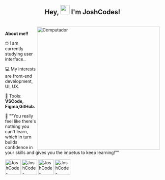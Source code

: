 <div align = "center">

##  Hey, <img src = "https://raw.githubusercontent.com/iampavangandhi/iampavangandhi/master/gifs/Hi.gif" width = "30px"> I'm JoshCodes! </h2>

<br />
</div>

<img src="https://camo.githubusercontent.com/7b74c6396b4fe40895b2d3da58b95e97abbd2e15c5ef58be30e954fc1b059da8/68747470733a2f2f692e696d6775722e636f6d2f384d75705a48592e676966" min-width="400px" max-width="400px" width="400px" align="right" alt="Computador">

**About me!!**
<p align="left"> 
  🤓 I am currently studying user interface.</strong>.
</p>

<p align="left"> 
 💻 My interests are front-end development, UI, UX.
</p>

<p align="left">
  💼 Tools: <strong>VSCode, Figma,GitHub.</strong>
</p>

<p align="left">
  💬 ""You really feel like there's nothing you can't learn, which in turn builds confidence in your skills and gives you the impetus to keep learning!""
</p>


<div style="display: inline_block">
  <img align="center" alt="JoshCode-GitHub" height="50" width="50" src="https://camo.githubusercontent.com/6c8e86dfc77346d4388b8e064db73017a210f18e2cd18e74779ea34f2d630f4a/68747470733a2f2f63646e2e6a7364656c6976722e6e65742f67682f64657669636f6e732f64657669636f6e2f69636f6e732f6769746875622f6769746875622d6f726967696e616c2e737667">
  <img align="center" alt="JoshCode-GitHub" height="50" width="50" src="https://camo.githubusercontent.com/dc9e7e657b4cd5ba7d819d1a9ce61434bd0ddbb94287d7476b186bd783b62279/68747470733a2f2f63646e2e6a7364656c6976722e6e65742f67682f64657669636f6e732f64657669636f6e2f69636f6e732f6769742f6769742d6f726967696e616c2e737667">
  <img align="center" alt="JoshCode-GitHub" height="50" width="50" src="https://camo.githubusercontent.com/cdd289ae72f33665800bc6a63936d5afa0454214d520945780894151112a055f/68747470733a2f2f63646e2e6a7364656c6976722e6e65742f67682f64657669636f6e732f64657669636f6e2f69636f6e732f6669676d612f6669676d612d6f726967696e616c2e737667">
  <img align="center" alt="JoshCode-GitHub" height="50" width="50" src="https://camo.githubusercontent.com/5fa137d222dde7b69acd22c6572a065ce3656e6ffa1f5e88c1b5c7a935af3cc6/68747470733a2f2f63646e2e6a7364656c6976722e6e65742f67682f64657669636f6e732f64657669636f6e2f69636f6e732f7673636f64652f7673636f64652d6f726967696e616c2e737667">
</div>


<br>
